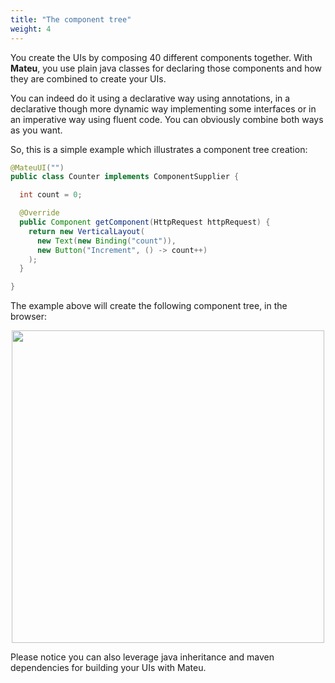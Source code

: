 ```yaml
---
title: "The component tree"
weight: 4
---
```


You create the UIs by composing 40 different components together. With **Mateu**, you use plain java classes for 
declaring those components and how they are combined to create your UIs.

You can indeed do it using a declarative way using annotations, in a declarative though more dynamic way implementing 
some interfaces or in an imperative way using fluent code. You can obviously combine both ways as you want.

So, this is a simple example which illustrates a component tree creation:

```java
@MateuUI("")
public class Counter implements ComponentSupplier {

  int count = 0;

  @Override
  public Component getComponent(HttpRequest httpRequest) {
    return new VerticalLayout(
      new Text(new Binding("count")),
      new Button("Increment", () -> count++)
    );
  }

}
```

The example above will create the following component tree, in the browser:

<p align="center"><img src="../../../images/arch-client-5.svg" width="500"/></p>


Please notice you can also leverage java inheritance and maven dependencies for building your UIs with Mateu.
